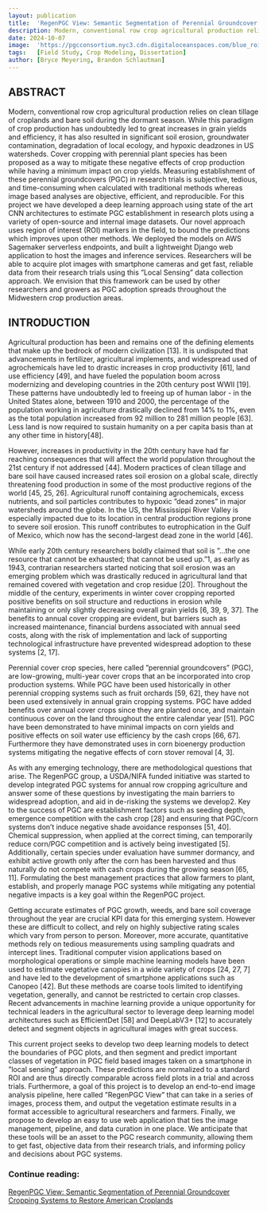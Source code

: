 ```yaml
---
layout: publication
title:  'RegenPGC View: Semantic Segmentation of Perennial Groundcover Cropping Systems to Restore American Croplands.'
description: Modern, conventional row crop agricultural production relies on clean tillage of croplands and bare soil during the dormant season. While this paradigm of crop production has undoubtedly led to great increases in grain yields and efficiency, it has also resulted in significant soil erosion, groundwater contamination, degradation of local ecology, and hypoxic deadzones in US watersheds.
date: 2024-10-07
image:  'https://pgcconsortium.nyc3.cdn.digitaloceanspaces.com/blue_roi.jpg'
tags:   [Field Study, Crop Modeling, Dissertation]
author: [Bryce Meyering, Brandon Schlautman]
---
```


## ABSTRACT
Modern, conventional row crop agricultural production relies on clean tillage of croplands and bare soil during the dormant season. While this paradigm of crop production has undoubtedly led to great increases in grain yields and efficiency, it has also resulted in significant soil erosion, groundwater contamination, degradation of local ecology, and hypoxic deadzones in US watersheds. Cover cropping with perennial plant species has been proposed as a way to mitigate these negative effects of crop production while having a minimum impact on crop yields. Measuring establishment of these perennial groundcovers (PGC) in research trials is subjective, tedious, and time-consuming when calculated with traditional methods whereas image based analyses are objective, efficient, and reproducible. For this project we have developed a deep learning approach using state of the art CNN architectures to estimate PGC establishment in research plots using a variety of open-source and internal image datasets. Our novel approach uses region of interest (ROI) markers in the field, to bound the predictions which improves upon other methods. We deployed the models on AWS Sagemaker serverless endpoints, and built a lightweight Django web application to host the images and inference services. Researchers will be able to acquire plot images with smartphone cameras and get fast, reliable data from their research trials using this ”Local Sensing” data collection approach. We envision that this framework can be used by other researchers and growers as PGC adoption spreads throughout the Midwestern crop production areas.


## INTRODUCTION
Agricultural production has been and remains one of the defining elements that make up the bedrock of modern civilization [13]. It is undisputed that advancements in fertilizer, agricultural implements, and widespread used of agrochemicals have led to drastic increases in crop productivity [61], land use efficiency [49], and have fueled the population boom across modernizing and developing countries in the 20th century post WWII [19]. These patterns have undoubtedly led to freeing up of human labor - in the United States alone, between 1910 and 2000, the percentage of the population working in agriculture drastically declined from 14% to 1%, even as the total population increased from 92 million to 281 million people [63]. Less land is now required to sustain humanity on a per capita basis than at any other time in history[48]. 


However, increases in productivity in the 20th century have had far reaching consequences that will affect the world population throughout the 21st century if not addressed [44]. Modern practices of clean tillage and bare soil have caused increased rates soil erosion on a global scale, directly threatening food production in some of the most productive regions of the world [45, 25, 26]. Agricultural runoff containing agrochemicals, excess nutrients, and soil particles contributes to hypoxic ”dead zones” in major watersheds around the globe. In the US, the Mississippi River Valley is especially impacted due to its location in central production regions prone to severe soil erosion. This runoff contributes to eutrophication in the Gulf of Mexico, which now has the second-largest dead zone in the world [46]. 


While early 20th century researchers boldly claimed that soil is ”...the one resource that cannot be exhausted; that cannot be used up.”1, as early as 1943, contrarian researchers started noticing that soil erosion was an emerging problem which was drastically reduced in agricultural land that remained covered with vegetation and crop residue [20]. Throughout the middle of the century, experiments in winter cover cropping reported positive benefits on soil structure and reductions in erosion while maintaining or only slightly decreasing overall grain yields [6, 39, 9, 37]. The benefits to annual cover cropping are evident, but barriers such as increased maintenance, financial burdens associated with annual seed costs, along with the risk of implementation and lack of supporting technological infrastructure have prevented widespread adoption to these systems [2, 17].


Perennial cover crop species, here called ”perennial groundcovers” (PGC), are low-growing, multi-year cover crops that an be incorporated into crop production systems. While PGC have been used historically in other perennial cropping systems such as fruit orchards [59, 62], they have not been used extensively in annual grain cropping systems. PGC have added benefits over annual cover crops since they are planted once, and maintain continuous cover on the land throughout the entire calendar year [51]. PGC have been demonstrated to have minimal impacts on corn yields and positive effects on soil water use efficiency by the cash crops [66, 67]. Furthermore they have demonstrated uses in corn bioenergy production systems mitigating the negative effects of corn stover removal [4, 3].


As with any emerging technology, there are methodological questions that arise. The RegenPGC group, a USDA/NIFA
funded initiative was started to develop integrated PGC systems for annual row cropping agriculture and answer some of these questions by investigating the main barriers to widespread adoption, and aid in de-risking the systems we develop2. Key to the success of PGC are establishment factors such as seeding depth, emergence competition with the cash crop [28] and ensuring that PGC/corn systems don’t induce negative shade avoidance responses [51, 40]. Chemical suppression, when applied at the correct timing, can temporarily reduce corn/PGC competition and is actively being investigated [5]. Additionally, certain species under evaluation have summer dormancy, and exhibit active growth only after the corn has been harvested and thus naturally do not compete with cash crops during the growing season [65, 11]. Formulating the best management practices that allow farmers to plant, establish, and properly manage PGC systems while mitigating any potential negative impacts is a key goal within the RegenPGC project.


Getting accurate estimates of PGC growth, weeds, and bare soil coverage throughout the year are crucial KPI data for this emerging system. However these are difficult to collect, and rely on highly subjective rating scales which vary from person to person. Moreover, more accurate, quantitative methods rely on tedious measurements using sampling quadrats and intercept lines. Traditional computer vision applications based on morphological operations or simple machine learning models have been used to estimate vegetative canopies in a wide variety of crops [24, 27, 7] and have led to the development of smartphone applications such as Canopeo [42]. But these methods are coarse tools limited to identifying vegetation, generally, and cannot be restricted to certain crop classes. Recent advancements in machine learning provide a unique opportunity for technical
leaders in the agricultural sector to leverage deep learning model architectures such as EfficientDet [58] and DeepLabV3+ [12] to accurately detect and segment objects in agricultural images with great success.


This current project seeks to develop two deep learning models to detect the boundaries of PGC plots, and then segment
and predict important classes of vegetation in PGC field based images taken on a smartphone in ”local sensing” approach. These predictions are normalized to a standard ROI and are thus directly comparable across field plots in a trial and across trials. Furthermore, a goal of this project is to develop an end-to-end image analysis pipeline, here called ”RegenPGC View” that can take in a series of images, process them, and output the vegetation estimate results in a format accessible to agricultural researchers and farmers. Finally, we propose to develop an easy to use web application that ties the image management, pipeline, and data curation in one place. We anticipate that these tools will be an asset to the PGC research community, allowing them to get fast, objective data from their research trials, and informing policy and decisions about PGC systems.


### Continue reading:
[RegenPGC View: Semantic Segmentation of Perennial Groundcover Cropping Systems to Restore American Croplands](https://www.regenpgc.org/wp-content/uploads/2024/10/2024-10-07-Bo-Meyering-Thesis.pdf)